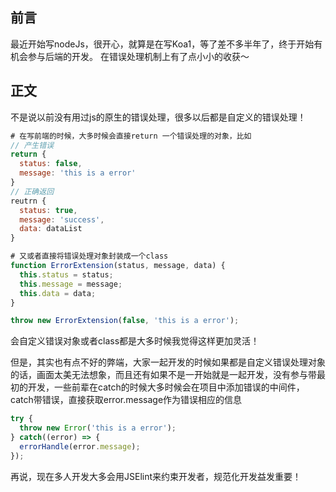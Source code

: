 ## 前言
最近开始写nodeJs，很开心，就算是在写Koa1，等了差不多半年了，终于开始有机会参与后端的开发。
在错误处理机制上有了点小小的收获～

## 正文
不是说以前没有用过js的原生的错误处理，很多以后都是自定义的错误处理！
```js
# 在写前端的时候，大多时候会直接return 一个错误处理的对象，比如
// 产生错误
return {
  status: false,
  message: 'this is a error'
}
// 正确返回
reutrn {
  status: true,
  message: 'success',
  data: dataList
}

# 又或者直接将错误处理对象封装成一个class
function ErrorExtension(status, message, data) {
  this.status = status;
  this.message = message;
  this.data = data;
}

throw new ErrorExtension(false, 'this is a error');
```
会自定义错误对象或者class都是大多时候我觉得这样更加灵活！

但是，其实也有点不好的弊端，大家一起开发的时候如果都是自定义错误处理对象的话，画面太美无法想象，而且还有如果不是一开始就是一起开发，没有参与带最初的开发，一些前辈在catch的时候大多时候会在项目中添加错误的中间件，catch带错误，直接获取error.message作为错误相应的信息
```js
try {
  throw new Error('this is a error');
} catch((error) => {
  errorHandle(error.message);
});
```
再说，现在多人开发大多会用JSElint来约束开发者，规范化开发益发重要！

